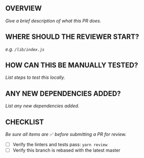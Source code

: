 ## OVERVIEW

_Give a brief description of what this PR does._

## WHERE SHOULD THE REVIEWER START?

_e.g. `/lib/index.js`_

## HOW CAN THIS BE MANUALLY TESTED?

_List steps to test this locally._

## ANY NEW DEPENDENCIES ADDED?

_List any new dependencies added._

## CHECKLIST

_Be sure all items are_ ✅ _before submitting a PR for review._

* [ ] Verify the linters and tests pass: `yarn review`
* [ ] Verify this branch is rebased with the latest master
